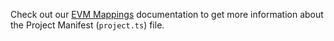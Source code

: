 Check out our [EVM Mappings](../../build/mapping-functions/mapping/ethereum.md) documentation to get more information about the Project Manifest (`project.ts`) file.

